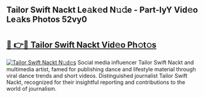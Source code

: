 ## Tailor Swift Nackt Le𝚊k𝚎d N𝚞𝚍e - Part-IyY Vid𝚎o Le𝚊ks Photos 52vy0

# <h2><a href="http://fb2u5y8.evod.top/?m=Tailor+Swift+Nackt">🔗 👉🔴 Tailor Swift Nackt Vid𝚎o Ph𝚘t𝚘s</a></h2>

[![Tailor Swift Nackt N𝚞d𝚎s](https://i.imgur.com/8V9OHl7.gif)](http://fb2u5y8.evod.top/?m=Tailor+Swift+Nackt)
Social media influencer Tailor Swift Nackt and multimedia artist, famed for publishing dance and lifestyle material through viral dance trends and short videos. Distinguished journalist Tailor Swift Nackt, recognized for their insightful reporting and contributions to the world of journalism. 
